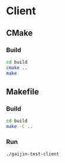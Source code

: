 # Client

## CMake

### Build

```bash
cd build
cmake ..
make
```

## Makefile

### Build

```bash
cd build
make -C ..
```

### Run

```bash
./gaijin-test-client
```
